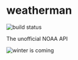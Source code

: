 weatherman
==========

![build status](https://travis-ci.org/mxabierto/weatherman.svg?branch=master)

The unofficial NOAA API

![winter is coming](https://raw.githubusercontent.com/mxabierto/weatherman/master/cover.jpg)

